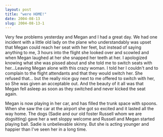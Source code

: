 ```yaml
---
layout: post
title: "were HOME!"
date: 2004-08-13
slug: 2004-08-13-1
---
```


Very few problems yesterday and Megan and I had a great day.  We had one incident with a little old lady on the plane who understandably was upset that Megan could reach her seat with her feet, but instead of saying anything to me, 3 hours into the flight she looked over and scowled and when Megan laughed at her she snapped her teeth at her.  I apologized knowing what she was pissed about and she told me to switch seats with her...Leaving Megan alone with this crazy woman.  I told her I couldn&apos;t and to complain to the flight attendants and that they would switch her.  She refused that... but the really nice guy next to me offered to switch with her, so She was given an acceptable out.  And the beauty of it all was that Megan fell asleep as soon as they switched and never kicked the seat again.

Megan is now playing in her car, and has filled the trunk space with spoons.  When she saw the car at the airport she got so excited and it lasted all the way home.  The dogs (Sadie and our old foster Russell whom we are dogsitting) gave her a wet sloppy welcome and Russell and Megan started playing ball.  Sadie is unbelievable skinny.  But she is acting younger and happier than I&apos;ve seen her in a long time.

